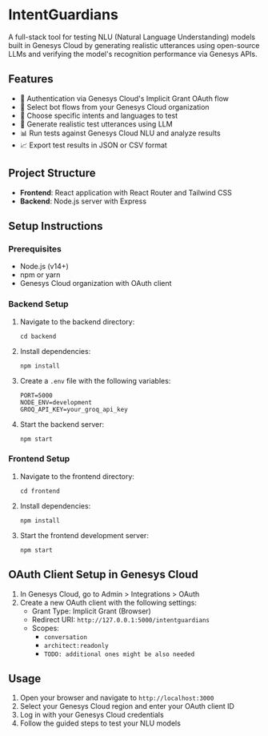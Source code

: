 # IntentGuardians

A full-stack tool for testing NLU (Natural Language Understanding) models built in Genesys Cloud by generating realistic utterances using open-source LLMs and verifying the model's recognition performance via Genesys APIs.

## Features

-   🔐 Authentication via Genesys Cloud's Implicit Grant OAuth flow
-   🤖 Select bot flows from your Genesys Cloud organization
-   🎯 Choose specific intents and languages to test
-   🧠 Generate realistic test utterances using LLM
-   📊 Run tests against Genesys Cloud NLU and analyze results
-   📈 Export test results in JSON or CSV format

## Project Structure

-   **Frontend**: React application with React Router and Tailwind CSS
-   **Backend**: Node.js server with Express

## Setup Instructions

### Prerequisites

-   Node.js (v14+)
-   npm or yarn
-   Genesys Cloud organization with OAuth client

### Backend Setup

1. Navigate to the backend directory:

    ```
    cd backend
    ```

2. Install dependencies:

    ```
    npm install
    ```

3. Create a `.env` file with the following variables:

    ```
    PORT=5000
    NODE_ENV=development
    GROQ_API_KEY=your_groq_api_key
    ```

4. Start the backend server:
    ```
    npm start
    ```

### Frontend Setup

1. Navigate to the frontend directory:

    ```
    cd frontend
    ```

2. Install dependencies:

    ```
    npm install
    ```

3. Start the frontend development server:
    ```
    npm start
    ```

## OAuth Client Setup in Genesys Cloud

1. In Genesys Cloud, go to Admin > Integrations > OAuth
2. Create a new OAuth client with the following settings:
    - Grant Type: Implicit Grant (Browser)
    - Redirect URI: `http://127.0.0.1:5000/intentguardians`
    - Scopes:
        - `conversation`
        - `architect:readonly`
        - `TODO: additional ones might be also needed`

## Usage

1. Open your browser and navigate to `http://localhost:3000`
2. Select your Genesys Cloud region and enter your OAuth client ID
3. Log in with your Genesys Cloud credentials
4. Follow the guided steps to test your NLU models
